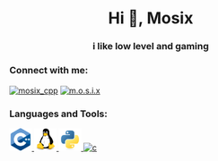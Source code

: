 <h1 align="center">Hi 👋, Mosix</h1>
<h3 align="center">i like low level and gaming</h3>

<h3 align="left">Connect with me:</h3>
<p align="left">
<a href="https://twitter.com/mosix_cpp" target="blank"><img align="center" src="https://raw.githubusercontent.com/rahuldkjain/github-profile-readme-generator/master/src/images/icons/Social/twitter.svg" alt="mosix_cpp" height="30" width="40" /></a>
<a href="https://discord.gg/m.o.s.i.x" target="blank"><img align="center" src="https://raw.githubusercontent.com/rahuldkjain/github-profile-readme-generator/master/src/images/icons/Social/discord.svg" alt="m.o.s.i.x" height="30" width="40" /></a>
</p>

<h3 align="left">Languages and Tools:</h3>
<p align="left"> <a href="https://www.w3schools.com/cpp/" target="_blank" rel="noreferrer"> <img src="https://raw.githubusercontent.com/devicons/devicon/master/icons/cplusplus/cplusplus-original.svg" alt="cplusplus" width="40" height="40"/> </a> <a href="https://www.linux.org/" target="_blank" rel="noreferrer"> <img src="https://raw.githubusercontent.com/devicons/devicon/master/icons/linux/linux-original.svg" alt="linux" width="40" height="40"/> </a> <a href="https://www.python.org" target="_blank" rel="noreferrer"> <img src="https://raw.githubusercontent.com/devicons/devicon/master/icons/python/python-original.svg" alt="python" width="40" height="40"/> </a> 
<a href="https://google.com" target="_blank" rel="noreferrer"> <img src="https://raw.githubusercontent.com/jmnote/z-icons/master/svg/c.svg" alt="c" width="40" height="40"/> </a> </p>
